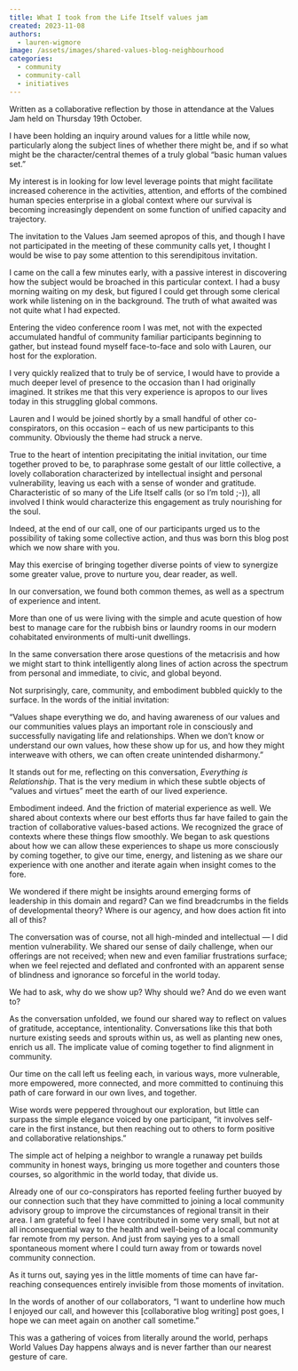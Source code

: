 ```yaml
---
title: What I took from the Life Itself values jam
created: 2023-11-08
authors:
  - lauren-wigmore
image: /assets/images/shared-values-blog-neighbourhood
categories:
  - community
  - community-call
  - initiatives
---
```

Written as a collaborative reflection by those in attendance at the Values Jam held on Thursday 19th October. 

I have been holding an inquiry around values for a little while now, particularly along the subject lines of whether there might be, and if so what might be the character/central themes of a truly global “basic human values set.”

My interest is in looking for low level leverage points that might facilitate increased coherence in the activities, attention, and efforts of the combined human species enterprise in a global context where our survival is becoming increasingly dependent on some function of unified capacity and trajectory.

The invitation to the Values Jam seemed apropos of this, and though I have not participated in the meeting of these community calls yet, I thought I would be wise to pay some attention to this serendipitous invitation.

I came on the call a few minutes early, with a passive interest in discovering how the subject would be broached in this particular context. I had a busy morning waiting on my desk, but figured I could get through some clerical work while listening on in the background. The truth of what awaited was not quite what I had expected.

Entering the video conference room I was met, not with the expected accumulated handful of community familiar participants beginning to gather, but instead found myself face-to-face and solo with Lauren, our host for the exploration.

I very quickly realized that to truly be of service, I would have to provide a much deeper level of presence to the occasion than I had originally imagined. It strikes me that this very experience is apropos to our lives today in this struggling global commons.

Lauren and I would be joined shortly by a small handful of other co-conspirators, on this occasion – each of us new participants to this community. Obviously the theme had struck a nerve.

True to the heart of intention precipitating the initial invitation, our time together proved to be, to paraphrase some gestalt of our little collective, a lovely collaboration characterized by intellectual insight and personal vulnerability, leaving us each with a sense of wonder and gratitude. Characteristic of so many of the Life Itself calls (or so I’m told ;-)), all involved I think would characterize this engagement as truly nourishing for the soul.

Indeed, at the end of our call, one of our participants urged us to the possibility of taking some collective action, and thus was born this blog post which we now share with you.

May this exercise of bringing together diverse points of view to synergize some greater value, prove to nurture you, dear reader, as well.

In our conversation, we found both common themes, as well as a spectrum of experience and intent.

More than one of us were living with the simple and acute question of how best to manage care for the rubbish bins or laundry rooms in our modern cohabitated environments of multi-unit dwellings.

In the same conversation there arose questions of the metacrisis and how we might start to think intelligently along lines of action across the spectrum from personal and immediate, to civic, and global beyond.

Not surprisingly, care, community, and embodiment bubbled quickly to the surface. In the words of the initial invitation:

“Values shape everything we do, and having awareness of our values and our communities values plays an important role in consciously and successfully navigating life and relationships. When we don’t know or understand our own values, how these show up for us, and how they might interweave with others, we can often create unintended disharmony.”

It stands out for me, reflecting on this conversation, _Everything is Relationship_. That is the very medium in which these subtle objects of “values and virtues” meet the earth of our lived experience.

Embodiment indeed. And the friction of material experience as well. We shared about contexts where our best efforts thus far have failed to gain the traction of collaborative values-based actions. We recognized the grace of contexts where these things flow smoothly. We began to ask questions about how we can allow these experiences to shape us more consciously by coming together, to give our time, energy, and listening as we share our experience with one another and iterate again when insight comes to the fore.

We wondered if there might be insights around emerging forms of leadership in this domain and regard? Can we find breadcrumbs in the fields of developmental theory? Where is our agency, and how does action fit into all of this?

The conversation was of course, not all high-minded and intellectual — I did mention vulnerability. We shared our sense of daily challenge, when our offerings are not received; when new and even familiar frustrations surface; when we feel rejected and deflated and confronted with an apparent sense of blindness and ignorance so forceful in the world today.

We had to ask, why do we show up? Why should we? And do we even want to?

As the conversation unfolded, we found our shared way to reflect on values of gratitude, acceptance, intentionality. Conversations like this that both nurture existing seeds and sprouts within us, as well as planting new ones, enrich us all. The implicate value of coming together to find alignment in community.

Our time on the call left us feeling each, in various ways, more vulnerable, more empowered, more connected, and more committed to continuing this path of care forward in our own lives, and together.

Wise words were peppered throughout our exploration, but little can surpass the simple elegance voiced by one participant, “it involves self-care in the first instance, but then reaching out to others to form positive and collaborative relationships.”

The simple act of helping a neighbor to wrangle a runaway pet builds community in honest ways, bringing us more together and counters those courses, so algorithmic in the world today, that divide us.

Already one of our co-conspirators has reported feeling further buoyed by our connection such that they have committed to joining a local community advisory group to improve the circumstances of regional transit in their area. I am grateful to feel I have contributed in some very small, but not at all inconsequential way to the health and well-being of a local community far remote from my person. And just from saying yes to a small spontaneous moment where I could turn away from or towards novel community connection.

As it turns out, saying yes in the little moments of time can have far-reaching consequences entirely invisible from those moments of invitation.

In the words of another of our collaborators, “I want to underline how much I enjoyed our call, and however this [collaborative blog writing] post goes, I hope we can meet again on another call sometime.”

This was a gathering of voices from literally around the world, perhaps World Values Day happens always and is never farther than our nearest gesture of care.